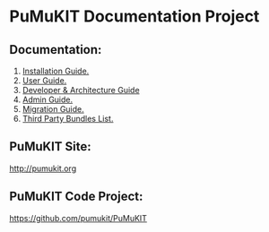 PuMuKIT Documentation Project
===============================

Documentation:
-----------------------

1. [Installation Guide.](InstallationGuide.md)
2. [User Guide.](UserGuide.md)
3. [Developer & Architecture Guide](DeveloperGuide.md)
4. [Admin Guide.](AdminGuide.md)
5. [Migration Guide.](MigrationGuide.md)
6. [Third Party Bundles List.](ThirdPartyBundlesList.md)


PuMuKIT Site:
--------------

http://pumukit.org


PuMuKIT Code Project:
----------------------

https://github.com/pumukit/PuMuKIT

